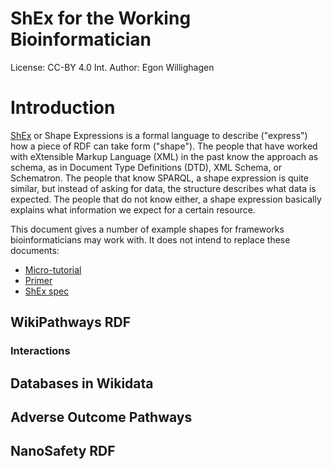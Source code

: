 # ShEx for the Working Bioinformatician

License: CC-BY 4.0 Int.
Author: Egon Willighagen

# Introduction

[ShEx](http://shex.io/) or Shape Expressions is a formal language to describe ("express")
how a piece of RDF can take form ("shape"). The people that have worked with eXtensible Markup Language (XML)
in the past know the approach as schema, as in Document Type Definitions (DTD), XML Schema, or Schematron.
The people that know SPARQL, a shape expression is quite similar, but instead of asking for data, the
structure describes what data is expected. The people that do not know either, a shape expression basically
explains what information we expect for a certain resource.

This document gives a number of example shapes for frameworks bioinformaticians may work with.
It does not intend to replace these documents:

* [Micro-tutorial](https://rawgit.com/shexSpec/shex.js/wikidata/doc/micro-tutorial.html)
* [Primer](http://shex.io/shex-primer/index.html)
* [ShEx spec](http://shex.io/shex-semantics/index.html)

## WikiPathways RDF


### Interactions


## Databases in Wikidata



## Adverse Outcome Pathways



## NanoSafety RDF


